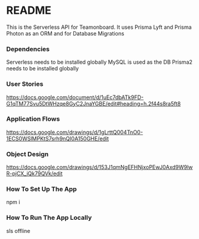 # README

This is the Serverless API for Teamonboard. It uses Prisma Lyft and Prisma Photon as an ORM and for Database Migrations

### Dependencies
Serverless needs to be installed globally
MySQL is used as the DB
Prisma2 needs to be installed globally

### User Stories
https://docs.google.com/document/d/1uEc7dbATk9FD-G1qTM77Svu5DtWHzqe8GyC2JnaYGBE/edit#heading=h.2f44s8ra5ft8

### Application Flows
https://docs.google.com/drawings/d/1gLrttQ004TnO0-1ECS0WSlMPKtS7srh9nQI0A150GHE/edit

### Object Design
https://docs.google.com/drawings/d/153J1qmNgEFHNjxoPEwJ0Axd9W9lwR-pjCX_iQk79QVk/edit

### How To Set Up The App
npm i

### How To Run The App Locally
sls offline
